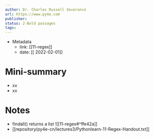 ```yaml
---
author: Dr. Charles Russell Severance
url: https://www.py4e.com
publisher: 
status: 2-Bold passages
tags: 
---
```

- Metadata
	- link: [[11-regex]]
	- date: [[ 2022-02-01]]
# Mini-summary
- xx
- xx
# Notes
- findall() returns a list
![[11-regex#^ffe42a]]
- [[repository/py4e-cn/lectures3/Pythonlearn-11-Regex-Handout.txt]]
